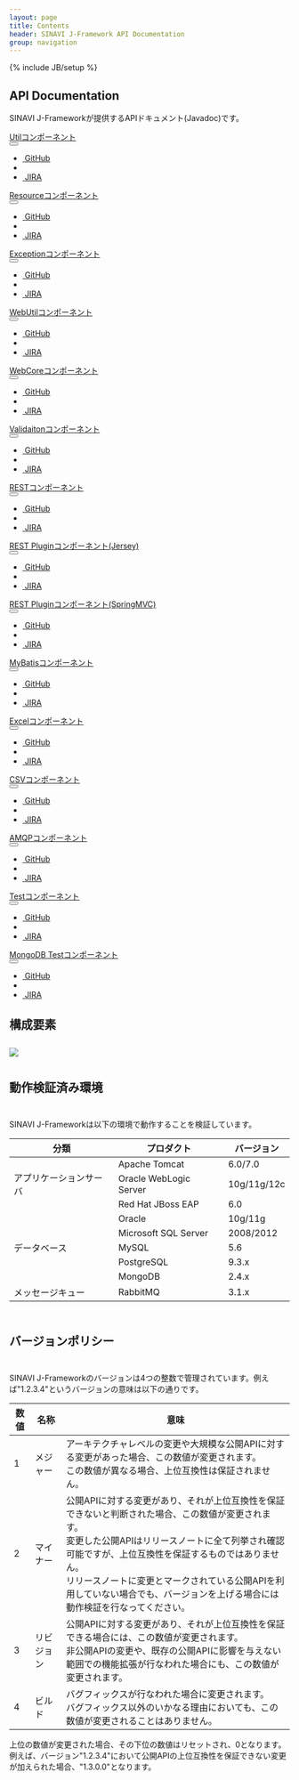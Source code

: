 ```yaml
---
layout: page
title: Contents
header: SINAVI J-Framework API Documentation
group: navigation
---
```

{% include JB/setup %}

<div class="page-header">
  <h2>API Documentation</h2>
</div>
<p>SINAVI J-Frameworkが提供するAPIドキュメント(Javadoc)です。</p>
<div class="row">
  <div class="col-md-3">
    <a href="{{ site.baseurl}}docs/projects/jfw-util-core/{{ site.jfw-util-core.version }}/api/index.html">Utilコンポーネント</a>
  </div>
  <div class="col-md-1">
    <div class="dropdown">
      <button class="btn btn-default btn-xs" type="button" data-toggle="dropdown" id="ddmCsv">
        <span class="fa fa-bars"></span>
      </button>
      <ul class="dropdown-menu" role="menu" aria-labelledby="ddmCsv">
        <li role="presentation"><a role="menuitem" tabindex="-1" href="{{ site.github_project_pages }}/util/jfw-util-core"><i class="fa fa-github">&nbsp;</i>GitHub</a></li>
        <li role="presentation" class="divider"></li>
        <li role="presentation"><a role="menuitem" tabindex="-1" href="{{ site.jira_pages }}/browse/SJU"><i class="fa fa-bug">&nbsp;</i>JIRA</a></li>
      </ul>
    </div>
  </div>
  <div class="col-md-3">
    <a href="{{ site.baseurl}}docs/projects/jfw-resource-core/{{ site.jfw-resource-core.version }}/api/index.html">Resourceコンポーネント</a>
  </div>
  <div class="col-md-1">
    <div class="dropdown">
      <button class="btn btn-default btn-xs" type="button" data-toggle="dropdown" id="ddmCsv">
        <span class="fa fa-bars"></span>
      </button>
      <ul class="dropdown-menu" role="menu" aria-labelledby="ddmCsv">
        <li role="presentation"><a role="menuitem" tabindex="-1" href="{{ site.github_project_pages }}/util/jfw-resource-core"><i class="fa fa-github">&nbsp;</i>GitHub</a></li>
        <li role="presentation" class="divider"></li>
        <li role="presentation"><a role="menuitem" tabindex="-1" href="{{ site.jira_pages }}/browse/SJR"><i class="fa fa-bug">&nbsp;</i>JIRA</a></li>
      </ul>
    </div>
  </div>
  <div class="col-md-3">
    <a href="{{ site.baseurl}}docs/projects/jfw-exception-core/{{ site.jfw-exception-core.version }}/api/index.html">Exceptionコンポーネント</a>
  </div>
  <div class="col-md-1">
    <div class="dropdown">
      <button class="btn btn-default btn-xs" type="button" data-toggle="dropdown" id="ddmCsv">
        <span class="fa fa-bars"></span>
      </button>
      <ul class="dropdown-menu" role="menu" aria-labelledby="ddmCsv">
        <li role="presentation"><a role="menuitem" tabindex="-1" href="{{ site.github_project_pages }}/util/jfw-exception-core"><i class="fa fa-github">&nbsp;</i>GitHub</a></li>
        <li role="presentation" class="divider"></li>
        <li role="presentation"><a role="menuitem" tabindex="-1" href="{{ site.jira_pages }}/browse/SJE"><i class="fa fa-bug">&nbsp;</i>JIRA</a></li>
      </ul>
    </div>
  </div>
</div>
<div class="row">
  <div class="col-md-3">
    <a href="{{ site.baseurl}}docs/projects/jfw-web-util-core/{{ site.jfw-web-util-core.version }}/api/index.html">WebUtilコンポーネント</a>
  </div>
  <div class="col-md-1">
    <div class="dropdown">
      <button class="btn btn-default btn-xs" type="button" data-toggle="dropdown" id="ddmCsv">
        <span class="fa fa-bars"></span>
      </button>
      <ul class="dropdown-menu" role="menu" aria-labelledby="ddmCsv">
        <li role="presentation"><a role="menuitem" tabindex="-1" href="{{ site.github_project_pages }}/util/jfw-web-util-core"><i class="fa fa-github">&nbsp;</i>GitHub</a></li>
        <li role="presentation" class="divider"></li>
        <li role="presentation"><a role="menuitem" tabindex="-1" href="{{ site.jira_pages }}/browse/SJWU"><i class="fa fa-bug">&nbsp;</i>JIRA</a></li>
      </ul>
    </div>
  </div>
  <div class="col-md-3">
    <a href="{{ site.baseurl}}docs/projects/jfw-web-core/{{ site.jfw-web-core.version }}/api/index.html">WebCoreコンポーネント</a>
  </div>
  <div class="col-md-1">
    <div class="dropdown">
      <button class="btn btn-default btn-xs" type="button" data-toggle="dropdown" id="ddmWeb">
        <span class="fa fa-bars"></span>
      </button>
      <ul class="dropdown-menu" role="menu" aria-labelledby="ddmWeb">
        <li role="presentation"><a role="menuitem" tabindex="-1" href="{{ site.github_project_pages }}/web/jfw-web-core"><i class="fa fa-github">&nbsp;</i>GitHub</a></li>
        <li role="presentation" class="divider"></li>
        <li role="presentation"><a role="menuitem" tabindex="-1" href="{{ site.jira_pages }}/browse/SJW"><i class="fa fa-bug">&nbsp;</i>JIRA</a></li>
      </ul>
    </div>
  </div>
  <div class="col-md-3">
    <a href="{{ site.baseurl}}docs/projects/jfw-validation-core/{{ site.jfw-validation-core.version }}/api/index.html">Validaitonコンポーネント</a>
  </div>
  <div class="col-md-1">
    <div class="dropdown">
      <button class="btn btn-default btn-xs" type="button" data-toggle="dropdown" id="ddmValidation">
        <span class="fa fa-bars"></span>
      </button>
      <ul class="dropdown-menu" role="menu" aria-labelledby="ddmValidation">
        <li role="presentation"><a role="menuitem" tabindex="-1" href="{{ site.github_project_pages }}/validation/jfw-validation-core"><i class="fa fa-github">&nbsp;</i>GitHub</a></li>
        <li role="presentation" class="divider"></li>
        <li role="presentation"><a role="menuitem" tabindex="-1" href="{{ site.jira_pages }}/browse/SJBV"><i class="fa fa-bug">&nbsp;</i>JIRA</a></li>
      </ul>
    </div>
  </div>
</div>
<div class="row">
  <div class="col-md-3">  
    <a href="{{ site.baseurl}}docs/projects/jfw-rest-core/{{ site.jfw-rest-core.version }}/api/index.html">RESTコンポーネント</a>
  </div>
  <div class="col-md-1">
    <div class="dropdown">
      <button class="btn btn-default btn-xs" type="button" data-toggle="dropdown" id="ddmRest">
        <span class="fa fa-bars"></span>
      </button>
      <ul class="dropdown-menu" role="menu" aria-labelledby="ddmRest">
        <li role="presentation"><a role="menuitem" tabindex="-1" href="{{ site.github_project_pages }}/restful-web-service/jfw-rest-core"><i class="fa fa-github">&nbsp;</i>GitHub</a></li>
        <li role="presentation" class="divider"></li>
        <li role="presentation"><a role="menuitem" tabindex="-1" href="{{ site.jira_pages }}/browse/SJRCFJ"><i class="fa fa-bug">&nbsp;</i>JIRA</a></li>
      </ul>
    </div>
  </div>
  <div class="col-md-3">
    <a href="{{ site.baseurl}}docs/projects/jfw-rest-plugin-jersey/{{ site.jfw-rest-plugin-jersey.version }}/api/index.html">REST Pluginコンポーネント(Jersey)</a>
  </div>
  <div class="col-md-1">
    <div class="dropdown">
      <button class="btn btn-default btn-xs" type="button" data-toggle="dropdown" id="ddmRestJersey">
        <span class="fa fa-bars"></span>
      </button>
      <ul class="dropdown-menu" role="menu" aria-labelledby="ddmRestJersey">
        <li role="presentation"><a role="menuitem" tabindex="-1" href="{{ site.github_project_pages }}/restful-web-service/jfw-rest-plugin-jersey"><i class="fa fa-github">&nbsp;</i>GitHub</a></li>
        <li role="presentation" class="divider"></li>
        <li role="presentation"><a role="menuitem" tabindex="-1" href="{{ site.jira_pages }}/browse/SJRCFJJ"><i class="fa fa-bug">&nbsp;</i>JIRA</a></li>
      </ul>
    </div>
  </div>
  <div class="col-md-3">
    <a href="{{ site.baseurl}}docs/projects/jfw-rest-plugin-springmvc/{{ site.jfw-rest-plugin-springmvc.version }}/api/index.html">REST Pluginコンポーネント(SpringMVC)</a>
  </div>
  <div class="col-md-1">
    <div class="dropdown">
      <button class="btn btn-default btn-xs" type="button" data-toggle="dropdown" id="ddmRestSpringMvc">
        <span class="fa fa-bars"></span>
      </button>
      <ul class="dropdown-menu" role="menu" aria-labelledby="ddmRestSpringMvc">
        <li role="presentation"><a role="menuitem" tabindex="-1" href="{{ site.github_project_pages }}/restful-web-service/jfw-rest-plugin-springmvc"><i class="fa fa-github">&nbsp;</i>GitHub</a></li>
        <li role="presentation" class="divider"></li>
        <li role="presentation"><a role="menuitem" tabindex="-1" href="{{ site.jira_pages }}/browse/SJRPFS"><i class="fa fa-bug">&nbsp;</i>JIRA</a></li>
      </ul>
    </div>
  </div>
</div>
<div class="row">
  <div class="col-md-3">
    <a href="{{ site.baseurl}}docs/projects/jfw-mybatis-core/{{ site.jfw-mybatis-core.version }}/api/index.html">MyBatisコンポーネント</a>
  </div>
  <div class="col-md-1">
    <div class="dropdown">
      <button class="btn btn-default btn-xs" type="button" data-toggle="dropdown" id="ddmMybatis">
      <span class="fa fa-bars"></span>
      </button>
      <ul class="dropdown-menu" role="menu" aria-labelledby="ddmMybatis">
        <li role="presentation"><a role="menuitem" tabindex="-1" href="{{ site.github_project_pages }}/jdbc/jfw-mybatis-core"><i class="fa fa-github">&nbsp;</i>GitHub</a></li>
        <li role="presentation" class="divider"></li>
        <li role="presentation"><a role="menuitem" tabindex="-1" href="{{ site.jira_pages }}/browse/SJM"><i class="fa fa-bug">&nbsp;</i>JIRA</a></li>
      </ul>
    </div>
  </div>
  <div class="col-md-3">
    <a href="{{ site.baseurl}}docs/projects/jfw-excel-core/{{ site.jfw-excel-core.version }}/api/index.html">Excelコンポーネント</a>
  </div>
  <div class="col-md-1">
    <div class="dropdown">
      <button class="btn btn-default btn-xs" type="button" data-toggle="dropdown" id="ddmExcel">
        <span class="fa fa-bars"></span>
      </button>
      <ul class="dropdown-menu" role="menu" aria-labelledby="ddmExcel">
        <li role="presentation"><a role="menuitem" tabindex="-1" href="{{ site.github_project_pages }}/excel/jfw-excel-core"><i class="fa fa-github">&nbsp;</i>GitHub</a></li>
        <li role="presentation" class="divider"></li>
        <li role="presentation"><a role="menuitem" tabindex="-1" href="{{ site.jira_pages }}/browse/SJX"><i class="fa fa-bug">&nbsp;</i>JIRA</a></li>
      </ul>
    </div>
  </div>
  <div class="col-md-3">
    <a href="{{ site.baseurl}}docs/projects/jfw-csv-core/{{ site.jfw-csv-core.version }}/api/index.html">CSVコンポーネント</a>
  </div>
  <div class="col-md-1">
    <div class="dropdown">
      <button class="btn btn-default btn-xs" type="button" data-toggle="dropdown" id="ddmCsv">
        <span class="fa fa-bars"></span>
      </button>
      <ul class="dropdown-menu" role="menu" aria-labelledby="ddmCsv">
        <li role="presentation"><a role="menuitem" tabindex="-1" href="{{ site.github_project_pages }}/csv/jfw-csv-core"><i class="fa fa-github">&nbsp;</i>GitHub</a></li>
        <li role="presentation" class="divider"></li>
        <li role="presentation"><a role="menuitem" tabindex="-1" href="{{ site.jira_pages }}/browse/SJC"><i class="fa fa-bug">&nbsp;</i>JIRA</a></li>
      </ul>
    </div>
  </div>
</div>
<div class="row">
  <div class="col-md-3">
    <a href="{{ site.baseurl}}docs/projects/jfw-amqp-core/{{ site.jfw-amqp-core.version }}/api/index.html">AMQPコンポーネント</a>
  </div>
  <div class="col-md-1">
    <div class="dropdown">
      <button class="btn btn-default btn-xs" type="button" data-toggle="dropdown" id="ddmAmqp">
        <span class="fa fa-bars"></span>
      </button>
      <ul class="dropdown-menu" role="menu" aria-labelledby="ddmAmqp">
        <li role="presentation"><a role="menuitem" tabindex="-1" href="{{ site.github_project_pages }}/async/jfw-amqp-core"><i class="fa fa-github">&nbsp;</i>GitHub</a></li>
        <li role="presentation" class="divider"></li>
        <li role="presentation"><a role="menuitem" tabindex="-1" href="{{ site.jira_pages }}/browse/SJA"><i class="fa fa-bug">&nbsp;</i>JIRA</a></li>
      </ul>
    </div>
  </div>
  <div class="col-md-3">
    <a href="{{ site.baseurl}}docs/projects/jfw-test/{{ site.jfw-test.version }}/api/index.html">Testコンポーネント</a>
  </div>
  <div class="col-md-1">
    <div class="dropdown">
      <button class="btn btn-default btn-xs" type="button" data-toggle="dropdown" id="ddmTest">
        <span class="fa fa-bars"></span>
      </button>
      <ul class="dropdown-menu" role="menu" aria-labelledby="ddmTest">
        <li role="presentation"><a role="menuitem" tabindex="-1" href="{{ site.github_project_pages }}/test/jfw-test"><i class="fa fa-github">&nbsp;</i>GitHub</a></li>
        <li role="presentation" class="divider"></li>
        <li role="presentation"><a role="menuitem" tabindex="-1" href="{{ site.jira_pages }}/browse/SJTU"><i class="fa fa-bug">&nbsp;</i>JIRA</a></li>
      </ul>
    </div>
  </div>
  <div class="col-md-3">
    <a href="{{ site.baseurl}}docs/projects/jfw-data-mongodb-test/{{ site.jfw-data-mongo-test.version }}/api/index.html">MongoDB Testコンポーネント</a>
  </div>
  <div class="col-md-1">
    <div class="dropdown">
      <button class="btn btn-default btn-xs" type="button" data-toggle="dropdown" id="ddmTest">
        <span class="fa fa-bars"></span>
      </button>
      <ul class="dropdown-menu" role="menu" aria-labelledby="ddmTest">
        <li role="presentation"><a role="menuitem" tabindex="-1" href="{{ site.github_project_pages }}/test/jfw-data-mongodb-test"><i class="fa fa-github">&nbsp;</i>GitHub</a></li>
        <li role="presentation" class="divider"></li>
        <li role="presentation"><a role="menuitem" tabindex="-1" href="{{ site.jira_pages }}/browse/SJMTU"><i class="fa fa-bug">&nbsp;</i>JIRA</a></li>
      </ul>
    </div>
  </div>
</div>

<div class="page-header">
  <h2>構成要素</h2>
</div>
<div class="container" style="padding:10px 0px">
  <image src="{{ site.baseurl}}images/components.png" class="img-responsive" />
</div>

<div class="page-header">
  <h2>動作検証済み環境</h2>
</div>
<div class="container" style="padding:10px 0px">
  <p>SINAVI J-Frameworkは以下の環境で動作することを検証しています。</p>
  <div class="table-responsive">
    <table class="table table-bordered table-hover">
      <thead>
        <th>分類</th>
        <th>プロダクト</th>
        <th>バージョン</th>
      </thead>
      <tbody>
        <tr>
          <td rowspan="3">アプリケーションサーバ</td>
          <td>Apache Tomcat</td>
          <td>6.0/7.0</td>
        </tr>
        <tr>
          <td>Oracle WebLogic Server</td>
          <td>10g/11g/12c</td>
        </tr>
        <tr>
          <td>Red Hat JBoss EAP</td>
          <td>6.0</td>
        </tr>
        <tr>
          <td rowspan="5">データベース</td>
          <td>Oracle</td>
          <td>10g/11g</td>
        </tr>
        <tr>
          <td>Microsoft SQL Server</td>
          <td>2008/2012</td>
        </tr>
        <tr>
          <td>MySQL</td>
          <td>5.6</td>
        </tr>
        <tr>
          <td>PostgreSQL</td>
          <td>9.3.x</td>
        </tr>
        <tr>
          <td>MongoDB</td>
          <td>2.4.x</td>
        </tr>
        <tr>
          <td>メッセージキュー</td>
          <td>RabbitMQ</td>
          <td>3.1.x</td>
        </tr>
      </tbody>
    </table>
  </div>
</div>


<div class="page-header">
  <h2>バージョンポリシー</h2>
</div>
<div class="container" style="padding:10px 0px">
  <p>SINAVI J-Frameworkのバージョンは4つの整数で管理されています。例えば"1.2.3.4"というバージョンの意味は以下の通りです。</p>
  <div class="table-responsive">
    <table class="table table-bordered table-hover">
      <thead>
        <th>数値</th>
        <th>名称</th>
        <th>意味</th>
      </thead>
      <tbody>
        <tr>
          <td>1</td>
          <td>メジャー</td>
          <td>
            アーキテクチャレベルの変更や大規模な公開APIに対する変更があった場合、この数値が変更されます。<br>
            この数値が異なる場合、上位互換性は保証されません。
          </td>
        </tr>
        <tr>
          <td>2</td>
          <td>マイナー</td>
          <td>
            公開APIに対する変更があり、それが上位互換性を保証できないと判断された場合、この数値が変更されます。<br>
            変更した公開APIはリリースノートに全て列挙され確認可能ですが、上位互換性を保証するものではありません。<br>
            リリースノートに変更とマークされている公開APIを利用していない場合でも、バージョンを上げる場合には動作検証を行なってください。
          </td>
        </tr>
        <tr>
          <td>3</td>
          <td>リビジョン</td>
          <td>
            公開APIに対する変更があり、それが上位互換性を保証できる場合には、この数値が変更されます。<br>
            非公開APIの変更や、既存の公開APIに影響を与えない範囲での機能拡張が行なわれた場合にも、この数値が変更されます。
          </td>
        </tr>
        <tr>
          <td>4</td>
          <td>ビルド</td>
          <td>
            バグフィックスが行なわれた場合に変更されます。<br>
            バグフィックス以外のいかなる理由においても、この数値が変更されることはありません。
          </td>
        </tr>
      </tbody>
    </table>
  </div>
  <p>上位の数値が変更された場合、その下位の数値はリセットされ、0となります。 例えば、バージョン"1.2.3.4"において公開APIの上位互換性を保証できない変更が加えられた場合、"1.3.0.0"となります。</p>
</div>
